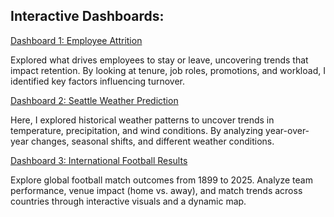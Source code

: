 ## Interactive Dashboards:

[Dashboard 1: Employee Attrition](https://public.tableau.com/app/profile/jamleck.mwaniki/viz/EmployeeAttritionDashboard_17406360512570/employeeattritiondashboard)

Explored what drives employees to stay or leave, uncovering trends that impact retention. By looking at tenure, job roles, promotions, and workload, I identified key factors influencing turnover.

[Dashboard 2: Seattle Weather Prediction](https://public.tableau.com/app/profile/jamleck.mwaniki/viz/SeattleweatherPrediction/SeattleWeatherPredictionDashboard)

Here, I explored historical weather patterns to uncover trends in temperature, precipitation, and wind conditions. By analyzing year-over-year changes, seasonal shifts, and different weather conditions.

[Dashboard 3: International Football Results](https://public.tableau.com/app/profile/jamleck.mwaniki/viz/InternationalFootballResults_17422213878050/InternationalFootallResults)

Explore global football match outcomes from 1899 to 2025. Analyze team performance, venue impact (home vs. away), and match trends across countries through interactive visuals and a dynamic map.


